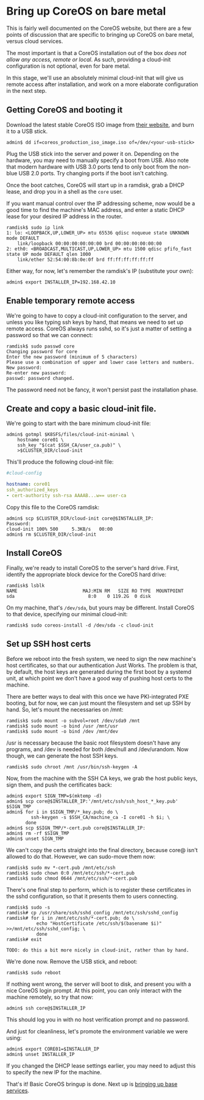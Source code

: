 # Bring up CoreOS on bare metal

This is fairly well documented on the CoreOS website, but there are a
few points of discussion that are specific to bringing up CoreOS on
bare metal, versus cloud services.

The most important is that a CoreOS installation out of the box _does
not allow any access, remote or local_. As such, providing a
cloud-init configuration is not optional, even for bare metal.

In this stage, we'll use an absolutely minimal cloud-init that will
give us remote access after installation, and work on a more elaborate
configuration in the next step.

## Getting CoreOS and booting it

Download the latest stable CoreOS ISO image from
[their website](https://www.coreos.com), and burn it to a USB stick.

```console
admin$ dd if=coreos_production_iso_image.iso of=/dev/<your-usb-stick>
```

Plug the USB stick into the server and power it on. Depending on the
hardware, you may need to manually specify a boot from USB. Also note
that modern hardware with USB 3.0 ports tend to only boot from the
non-blue USB 2.0 ports. Try changing ports if the boot isn't catching.

Once the boot catches, CoreOS will start up in a ramdisk, grab a DHCP
lease, and drop you in a shell as the `core` user.

If you want manual control over the IP addressing scheme, now would be
a good time to find the machine's MAC address, and enter a static DHCP
lease for your desired IP address in the router.

```console
ramdisk$ sudo ip link
1: lo: <LOOPBACK,UP,LOWER_UP> mtu 65536 qdisc noqueue state UNKNOWN mode DEFAULT 
    link/loopback 00:00:00:00:00:00 brd 00:00:00:00:00:00
2: eth0: <BROADCAST,MULTICAST,UP,LOWER_UP> mtu 1500 qdisc pfifo_fast state UP mode DEFAULT qlen 1000
    link/ether 52:54:00:8b:0e:0f brd ff:ff:ff:ff:ff:ff
```

Either way, for now, let's remember the ramdisk's IP (substitute your
own):

```console
admin$ export INSTALLER_IP=192.168.42.10
```

## Enable temporary remote access

We're going to have to copy a cloud-init configuration to the server,
and unless you like typing ssh keys by hand, that means we need to set
up remote access. CoreOS always runs sshd, so it's just a matter of
setting a password so that we can connect:

```console
ramdisk$ sudo passwd core
Changing password for core
Enter the new password (minimum of 5 characters)
Please use a combination of upper and lower case letters and numbers.
New password: 
Re-enter new password: 
passwd: password changed.
```

The password need not be fancy, it won't persist past the installation
phase.

## Create and copy a basic cloud-init file.

We're going to start with the bare minimum cloud-init file:

```console
admin$ gotmpl $K8SFS/files/cloud-init-minimal \
    hostname core01 \
    ssh_key "$(cat $SSH_CA/user_ca.pub)" \
    >$CLUSTER_DIR/cloud-init
```

This'll produce the following cloud-init file:

```yaml
#cloud-config

hostname: core01
ssh_authorized_keys
- cert-authority ssh-rsa AAAAB...w== user-ca
```

Copy this file to the CoreOS ramdisk:

```console
admin$ scp $CLUSTER_DIR/cloud-init core@$INSTALLER_IP:
Password:
cloud-init 100% 500     5.3KB/s   00:00
admin$ rm $CLUSTER_DIR/cloud-init
```

## Install CoreOS

Finally, we're ready to install CoreOS to the server's hard drive. First, identify the appropriate block device for the CoreOS hard drive:

```console
ramdisk$ lsblk
NAME                        MAJ:MIN RM   SIZE RO TYPE  MOUNTPOINT
sda                           8:0    0 119.2G  0 disk  
```

On my machine, that's `/dev/sda`, but yours may be different. Install
CoreOS to that device, specifying our minimal cloud-init:

```console
ramdisk$ sudo coreos-install -d /dev/sda -c cloud-init
```

## Set up SSH host certs

Before we reboot into the fresh system, we need to sign the new
machine's host certificates, so that our authentication Just
Works. The problem is that, by default, the host keys are generated
during the first boot by a systemd unit, at which point we don't have
a good way of pushing host certs to the machine.

There are better ways to deal with this once we have PKI-integrated
PXE booting, but for now, we can just mount the filesystem and set up
SSH by hand. So, let's mount the necessaries on /mnt:

```console
ramdisk$ sudo mount -o subvol=root /dev/sda9 /mnt
ramdisk$ sudo mount -o bind /usr /mnt/usr
ramdisk$ sudo mount -o bind /dev /mnt/dev
```

/usr is necessary because the basic root filesystem doesn't have any
programs, and /dev is needed for both /dev/null and /dev/urandom. Now
though, we can generate the host SSH keys.

```console
ramdisk$ sudo chroot /mnt /usr/bin/ssh-keygen -A
```

Now, from the machine with the SSH CA keys, we grab the host public
keys, sign them, and push the certificates back:

```console
admin$ export SIGN_TMP=$(mktemp -d)
admin$ scp core@$INSTALLER_IP:'/mnt/etc/ssh/ssh_host_*_key.pub' $SIGN_TMP
admin$ for i in $SIGN_TMP/*_key.pub; do \
         ssh-keygen -s $SSH_CA/machine_ca -I core01 -h $i; \
       done
admin$ scp $SIGN_TMP/*-cert.pub core@$INSTALLER_IP:
admin$ rm -rf $SIGN_TMP
admin$ unset SIGN_TMP
```

We can't copy the certs straight into the final directory, because
core@ isn't allowed to do that. However, we can sudo-move them now:

```console
ramdisk$ sudo mv *-cert.pub /mnt/etc/ssh
ramdisk$ sudo chown 0:0 /mnt/etc/ssh/*-cert.pub
ramdisk$ sudo chmod 0644 /mnt/etc/ssh/*-cert.pub
```

There's one final step to perform, which is to register these
certificates in the sshd configuration, so that it presents them to
users connecting.

```console
ramdisk$ sudo -s
ramdisk# cp /usr/share/ssh/sshd_config /mnt/etc/ssh/sshd_config
ramdisk# for i in /mnt/etc/ssh/*-cert.pub; do \
           echo "HostCertificate /etc/ssh/$(basename $i)" >>/mnt/etc/ssh/sshd_config; \
           done
ramdisk# exit
```

```
TODO: do this a bit more nicely in cloud-init, rather than by hand.
```

We're done now. Remove the USB stick, and reboot:

```console
ramdisk$ sudo reboot
```

If nothing went wrong, the server will boot to disk, and present you
with a nice CoreOS login prompt. At this point, you can only interact
with the machine remotely, so try that now:

```console
admin$ ssh core@$INSTALLER_IP
```

This should log you in with no host verification prompt and no
password.

And just for cleanliness, let's promote the environment variable we
were using:

```console
admin$ export CORE01=$INSTALLER_IP
admin$ unset INSTALLER_IP
```

If you changed the DHCP lease settings earlier, you may need to adjust
this to specify the new IP for the machine.

That's it! Basic CoreOS bringup is done. Next up is [bringing up base services](/Base-Services-Bringup.md).
